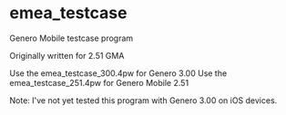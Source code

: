 # emea_testcase
Genero Mobile testcase program

Originally written for 2.51 GMA

Use the emea_testcase_300.4pw for Genero 3.00
Use the emea_testcase_251.4pw for Genero Mobile 2.51

Note:
I've not yet tested this program with Genero 3.00 on iOS devices.
